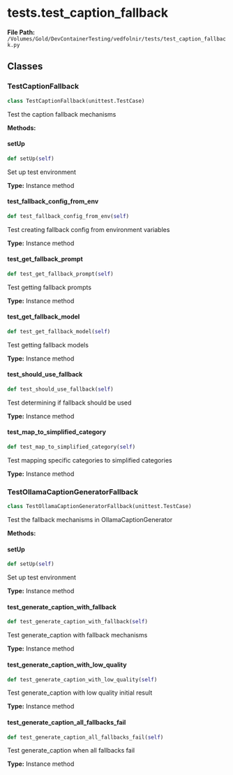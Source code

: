 # tests.test_caption_fallback

**File Path:** `/Volumes/Gold/DevContainerTesting/vedfolnir/tests/test_caption_fallback.py`

## Classes

### TestCaptionFallback

```python
class TestCaptionFallback(unittest.TestCase)
```

Test the caption fallback mechanisms

**Methods:**

#### setUp

```python
def setUp(self)
```

Set up test environment

**Type:** Instance method

#### test_fallback_config_from_env

```python
def test_fallback_config_from_env(self)
```

Test creating fallback config from environment variables

**Type:** Instance method

#### test_get_fallback_prompt

```python
def test_get_fallback_prompt(self)
```

Test getting fallback prompts

**Type:** Instance method

#### test_get_fallback_model

```python
def test_get_fallback_model(self)
```

Test getting fallback models

**Type:** Instance method

#### test_should_use_fallback

```python
def test_should_use_fallback(self)
```

Test determining if fallback should be used

**Type:** Instance method

#### test_map_to_simplified_category

```python
def test_map_to_simplified_category(self)
```

Test mapping specific categories to simplified categories

**Type:** Instance method

### TestOllamaCaptionGeneratorFallback

```python
class TestOllamaCaptionGeneratorFallback(unittest.TestCase)
```

Test the fallback mechanisms in OllamaCaptionGenerator

**Methods:**

#### setUp

```python
def setUp(self)
```

Set up test environment

**Type:** Instance method

#### test_generate_caption_with_fallback

```python
def test_generate_caption_with_fallback(self)
```

Test generate_caption with fallback mechanisms

**Type:** Instance method

#### test_generate_caption_with_low_quality

```python
def test_generate_caption_with_low_quality(self)
```

Test generate_caption with low quality initial result

**Type:** Instance method

#### test_generate_caption_all_fallbacks_fail

```python
def test_generate_caption_all_fallbacks_fail(self)
```

Test generate_caption when all fallbacks fail

**Type:** Instance method

